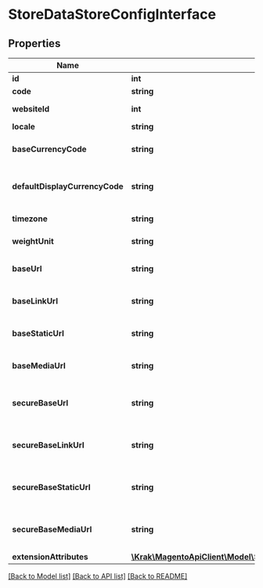 # StoreDataStoreConfigInterface

## Properties
Name | Type | Description | Notes
------------ | ------------- | ------------- | -------------
**id** | **int** | Store id | 
**code** | **string** | Store code | 
**websiteId** | **int** | Website id of the store | 
**locale** | **string** | Store locale | 
**baseCurrencyCode** | **string** | Base currency code | 
**defaultDisplayCurrencyCode** | **string** | Default display currency code | 
**timezone** | **string** | Timezone of the store | 
**weightUnit** | **string** | The unit of weight | 
**baseUrl** | **string** | Base URL for the store | 
**baseLinkUrl** | **string** | Base link URL for the store | 
**baseStaticUrl** | **string** | Base static URL for the store | 
**baseMediaUrl** | **string** | Base media URL for the store | 
**secureBaseUrl** | **string** | Secure base URL for the store | 
**secureBaseLinkUrl** | **string** | Secure base link URL for the store | 
**secureBaseStaticUrl** | **string** | Secure base static URL for the store | 
**secureBaseMediaUrl** | **string** | Secure base media URL for the store | 
**extensionAttributes** | [**\Krak\MagentoApiClient\Model\StoreDataStoreConfigExtensionInterface**](StoreDataStoreConfigExtensionInterface.md) |  | [optional] 

[[Back to Model list]](../README.md#documentation-for-models) [[Back to API list]](../README.md#documentation-for-api-endpoints) [[Back to README]](../README.md)


